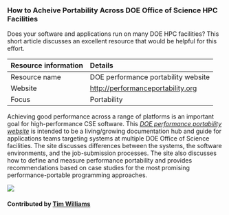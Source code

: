 ### How to Acheive Portability Across DOE Office of Science HPC Facilities

Does your software and applications run on many DOE HPC facilities? This short article discusses an excellent resource that would be helpful for this effort.

Resource information | Details 
:--- | :--- 
Resource name  | DOE performance portability website
Website  | http://performanceportability.org
Focus | Portability

Achieving good performance across a range of platforms is an important goal for high-performance CSE software. This *[DOE performance portability website](http://performanceportability.org)* is intended to be a living/growing documentation hub and guide for applications teams targeting systems at multiple DOE Office of Science facilities. The site discusses differences between the systems, the software environments, and the job-submission processes. The site also discusses how to define and measure performance portability and provides recommendations based on case studies for the most promising performance-portable programming approaches. 

<img src='https://github.com/betterscientificsoftware/images/blob/master/Logo-class-perfport.png' class='logo' />

#### Contributed by [Tim Williams](https://github.com/zippylab)

<!---
Publish: yes
Categories: performance
Topics: High-performance computing (HPC), Performance at leadership computing facilities, Performance portability
Tags: site
Level: 2
Prerequisites: default
Aggregate: none
--->
